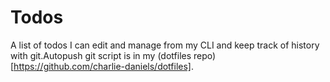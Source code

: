 # Todos

A list of todos I can edit and manage from my CLI and keep track of history with git.Autopush git script is in my (dotfiles repo)[https://github.com/charlie-daniels/dotfiles].
